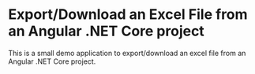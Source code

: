 # Export/Download an Excel File from an Angular .NET Core project

This is a small demo application to export/download an excel file from an Angular .NET Core project.
